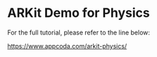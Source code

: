 # ARKit Demo for Physics

For the full tutorial, please refer to the line below:

https://www.appcoda.com/arkit-physics/
